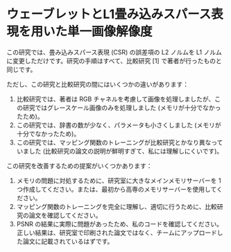 # ウェーブレットとL1畳み込みスパース表現を用いた単一画像解像度

この研究では、畳み込みスパース表現 (CSR) の誤差項の L2 ノルムを L1 ノルムに変更しただけです。研究の手順はすべて、比較研究 [1] で著者が行ったものと同じです。

ただし、この研究と比較研究の間にはいくつかの違いがあります：
1) 比較研究では、著者は RGB チャネルを考慮して画像を処理しましたが、この研究ではグレースケール画像のみを処理しました (メモリが十分でなかったため)。
2) この研究では、辞書の数が少なく、パラメータも小さくしました (メモリが十分でなかったため)。
3) この研究では、マッピング関数のトレーニングが比較研究とかなり異なっていました (比較研究の論文の説明が鮮明すぎて、私には理解しにくいです)。

この研究を改善するための提案がいくつかあります：
1) メモリの問題に対処するために、研究室に大きなメインメモリサーバーを 1 つ作成してください。または、最初から高専のメモリサーバーを使用してください。
2) マッピング関数のトレーニングを完全に理解し、適切に行うために、比較研究の論文を確認してください。
3) PSNR の結果に実際に問題があったため、私のコードを確認してください。正しい結果は、研究室で印刷された論文ではなく、チームにアップロードした論文に記載されているはずです。

